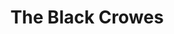 ---
title: "The Black Crowes"
summary: "US blues rock band from Atlanta, Georgia. Formed in 1989, with a 3 year hiatus between 2002 and 2005. Disbanded in January 2015, over a dispute concerning Chris Robinson, who wanted drummer Gorman and brother Rich to surrender their share of the band. They reformed in late 2019 after the brothers Robinson resolved their differences, with an all new band behind them, and are planning a tour throughout 2021. **Members:** Chris Robinson - Vocals 1989-present Rich Robinson - Guitar 1989-present Isiah Mitchell - Guitar 2019-present Tim Lefebvre - Bass 2019-present Joel Robinow - Keyboards 2019-present Raj Ojha - Drums 2019-present **Former Members:** Guitarists Jeff Cease - 1989-1991 Marc Ford - 1991-mid-2006 Audley Freed - 1998-2002 Paul Stacey - 2006-2007 Luther Dickinson - 2007-2011 Jackie Greene - 2012-2015 Bassists Johnny Colt - 1989-1997 Greg Rzab - 2000-mid-2000 Andy Hess - mid-2000-2002 Sven Pipien - 1998-2000, 2005-2015 Keyboardists Eddie Harsch - 1991-2002 Rob Clores - 2006-2006 Adam MacDougall - 2007-2015 Drummers Bill Dobrow - 2005-mid-2005 Steve Gorman - 1989-2015"
image: "the-black-crowes.jpg"
apple_music_artist_url: "None"
wikipedia_url: "none"
---